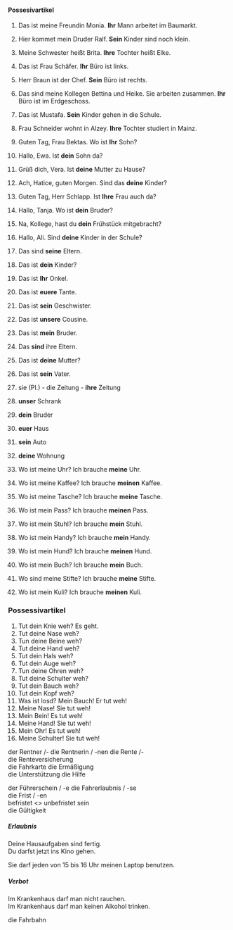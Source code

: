 #### Possesivartikel

1. Das ist meine Freundin Monia. **Ihr** Mann arbeitet im Baumarkt.  
2. Hier kommet mein Druder Ralf. **Sein** Kinder sind noch klein.
3. Meine Schwester heißt Brita. **Ihre** Tochter heißt Elke.
4. Das ist Frau Schäfer. **Ihr** Büro ist links.
5. Herr Braun ist der Chef. **Sein** Büro ist rechts.
6. Das sind meine Kollegen Bettina und Heike. Sie arbeiten zusammen. **Ihr** Büro ist im Erdgeschoss.
7. Das ist Mustafa. **Sein** Kinder gehen in die Schule.
8. Frau Schneider wohnt in Alzey. **Ihre** Tochter studiert in Mainz.

1. Guten Tag, Frau Bektas. Wo ist **Ihr** Sohn?
2. Hallo, Ewa. Ist **dein** Sohn da?
3. Grüß dich, Vera. Ist **deine** Mutter zu Hause?
4. Ach, Hatice, guten Morgen. Sind das **deine** Kinder?
5. Guten Tag, Herr Schlapp. Ist **Ihre** Frau auch da?
6. Hallo, Tanja. Wo ist **dein** Bruder?
7. Na, Kollege, hast du **dein** Frühstück mitgebracht?
8. Hallo, Ali. Sind **deine** Kinder in der Schule?

1. Das sind **seine** Eltern.
2. Das ist **dein** Kinder?
3. Das ist **Ihr** Onkel.
4. Das ist **euere** Tante.
5. Das ist **sein** Geschwister.
6. Das ist **unsere** Cousine.
7. Das ist **mein** Bruder. 
8. Das **sind** ihre Eltern. 
9. Das ist **deine** Mutter?
10. Das ist **sein** Vater.

1. sie (Pl.) - die Zeitung - **ihre** Zeitung
2. **unser** Schrank
3. **dein** Bruder
4. **euer** Haus
5. **sein** Auto
6. **deine** Wohnung

1. Wo ist meine Uhr? Ich brauche **meine** Uhr.
2. Wo ist meine Kaffee? Ich brauche **meinen** Kaffee.
3. Wo ist meine Tasche? Ich brauche **meine** Tasche.
4. Wo ist mein Pass? Ich brauche **meinen** Pass.
5. Wo ist mein Stuhl? Ich brauche **mein** Stuhl.
6. Wo ist mein Handy? Ich brauche **mein** Handy.
7. Wo ist mein Hund? Ich brauche **meinen** Hund.
8. Wo ist mein Buch? Ich brauche **mein** Buch.
9. Wo sind meine Stifte? Ich brauche **meine** Stifte.
10. Wo ist mein Kuli? Ich brauche **meinen** Kuli.

### Possessivartikel

1. Tut dein Knie weh? Es geht.
2. Tut deine Nase weh?
3. Tun deine Beine weh?
4. Tut deine Hand weh?
5. Tut dein Hals weh?
6. Tut dein Auge weh?
7. Tun deine Ohren weh?
8. Tut deine Schulter weh?
9. Tut dein Bauch weh?
10. Tut dein Kopf weh?
1. Was ist losd? Mein Bauch! Er tut weh!
2. Meine Nase! Sie tut weh!
3. Mein Bein! Es tut weh!
4. Meine Hand! Sie tut weh!
5. Mein Ohr! Es tut weh!
6. Meine Schulter! Sie tut weh!



der Rentner /-             die Rentnerin / -nen 
die Rente /-   
die Renteversicherung  
die Fahrkarte 					die Ermäßigung  
die Unterstützung				die Hilfe  

der Führerschein  / -e 		die Fahrerlaubnis / -se  
die Frist / -en  
befristet  <> unbefristet sein  
die Gültigkeit  

##### Erlaubnis

Deine Hausaufgaben sind fertig.  
Du darfst jetzt ins Kino gehen.

Sie darf jeden von 15 bis 16 Uhr meinen Laptop benutzen.  

##### Verbot

Im Krankenhaus darf man nicht rauchen.  
Im Krankenhaus darf man keinen Alkohol trinken.

die Fahrbahn  